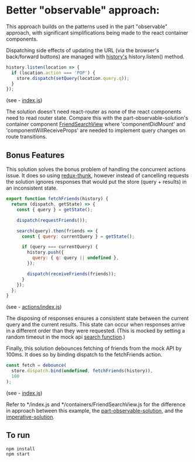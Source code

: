 # Better "observable" approach:
This approach builds on the patterns used in the part "observable" approach, with significant simplifications being made to the react container components.

Dispatching side effects of updating the URL (via the browser's back/forward buttons) are managed with [history's](https://github.com/mjackson/history) history.listen() method.

```javascript
history.listen(location => {
  if (location.action === 'POP') {
    store.dispatch(setQuery(location.query.q));
  }
});
```
(see - [index.js](index.js#L36))

The solution doesn't need react-router as none of the react components need to read router state. Compare this with the part-observable-solution's container component [FriendSearchView](../part-observable-solution/containers/FriendSearchView.js) where 'componentDidMount' and 'componentWillReceiveProps' are needed to implement query changes on route transitions.

## Bonus Features
This solution solves the bonus problem of handling the concurrent actions issue. It does so using [redux-thunk](https://github.com/gaearon/redux-thunk), however instead of cancelling requests the solution ignores responses that would put the store (query + results) in an inconsistent state.

```javascript
export function fetchFriends(history) {
  return (dispatch, getState) => {
    const { query } = getState();

    dispatch(requestFriends());

    search(query).then(friends => {
      const { query: currentQuery } = getState();

      if (query === currentQuery) {
        history.push({
          query: { q: query || undefined },
        });

        dispatch(receiveFriends(friends));
      }
    });
  };
}
```
(see - [actions/index.js](actions/index.js#L24))

The disposing of responses ensures a consistent state between the current query and the current results. This state can occur when responses arrive in a different order than they were requested. (This is mocked by setting a random timeout in the mock api [search function](api/index.js#L22).)

Finally, this solution debounces fetching of friends from the mock API by 100ms. It does so by binding dispatch to the fetchFriends action.

```javascript
const fetch = debounce(
  store.dispatch.bind(undefined, fetchFriends(history)),
  100
);
```
(see - [index.js](index.js#L20))

Refer to \*/index.js and \*/containers/FriendSearchView.js for the difference in approach between this example, the [part-observable-solution](../part-observable-solution), and the [imperative-solution](../imperative-solution).

## To run
```sh
npm install
npm start
```
